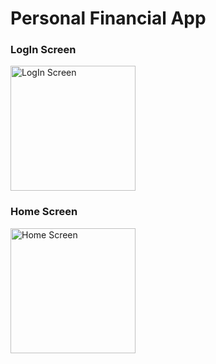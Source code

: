# Personal Financial App

### LogIn Screen
<img src="https://github.com/benilyxdd/expenses-management/blob/f7c4b94ae725260168dabb0906be3a6e9ea95844/screenshot/LogInScreen.png" alt="LogIn Screen" width="200"/>

### Home Screen
<img src="https://github.com/benilyxdd/expenses-management/blob/f7c4b94ae725260168dabb0906be3a6e9ea95844/screenshot/HomeScreen.png" alt="Home Screen" width="200"/>
